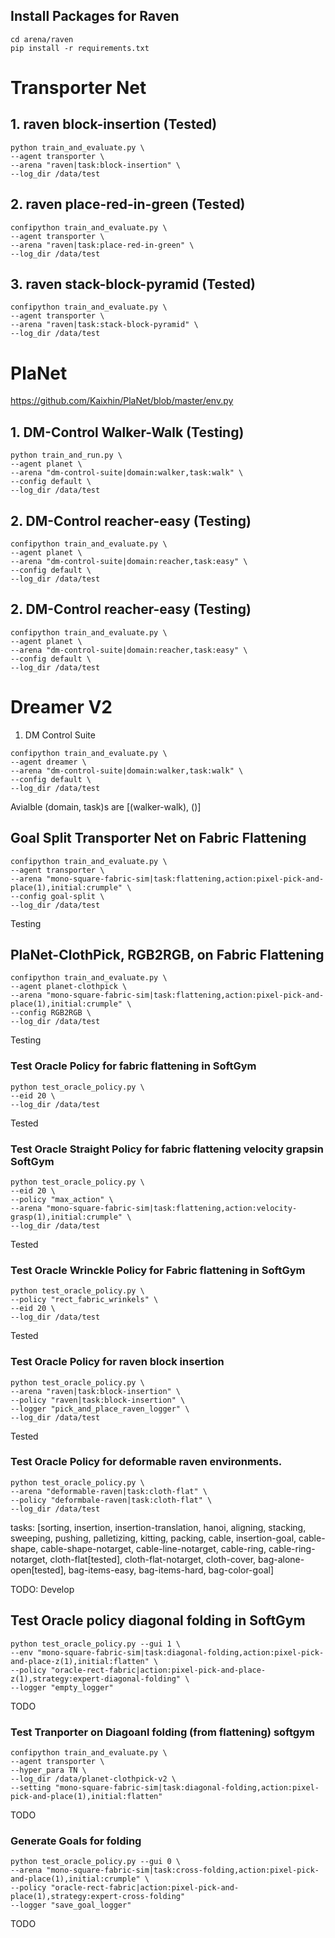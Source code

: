 ## Install Packages for Raven

```
cd arena/raven
pip install -r requirements.txt
```

# Transporter Net
## 1. raven block-insertion (Tested)
```
python train_and_evaluate.py \
--agent transporter \
--arena "raven|task:block-insertion" \
--log_dir /data/test
```

## 2. raven place-red-in-green (Tested)
```
confipython train_and_evaluate.py \
--agent transporter \
--arena "raven|task:place-red-in-green" \
--log_dir /data/test
```

## 3. raven stack-block-pyramid (Tested)
```
confipython train_and_evaluate.py \
--agent transporter \
--arena "raven|task:stack-block-pyramid" \
--log_dir /data/test
```





# PlaNet

https://github.com/Kaixhin/PlaNet/blob/master/env.py

## 1. DM-Control Walker-Walk (Testing)
```
python train_and_run.py \
--agent planet \
--arena "dm-control-suite|domain:walker,task:walk" \
--config default \
--log_dir /data/test
```


## 2. DM-Control reacher-easy (Testing)
```
confipython train_and_evaluate.py \
--agent planet \
--arena "dm-control-suite|domain:reacher,task:easy" \
--config default \
--log_dir /data/test
```

## 2. DM-Control reacher-easy (Testing)
```
confipython train_and_evaluate.py \
--agent planet \
--arena "dm-control-suite|domain:reacher,task:easy" \
--config default \
--log_dir /data/test
```

# Dreamer V2

1. DM Control Suite
```
confipython train_and_evaluate.py \
--agent dreamer \
--arena "dm-control-suite|domain:walker,task:walk" \
--config default \
--log_dir /data/test
```
Avialble (domain, task)s are [(walker-walk), ()]




## Goal Split Transporter Net on Fabric Flattening

```
confipython train_and_evaluate.py \
--agent transporter \
--arena "mono-square-fabric-sim|task:flattening,action:pixel-pick-and-place(1),initial:crumple" \
--config goal-split \
--log_dir /data/test

```

Testing

## PlaNet-ClothPick, RGB2RGB, on Fabric Flattening

```
confipython train_and_evaluate.py \
--agent planet-clothpick \
--arena "mono-square-fabric-sim|task:flattening,action:pixel-pick-and-place(1),initial:crumple" \
--config RGB2RGB \
--log_dir /data/test
```

Testing

### Test Oracle Policy for fabric flattening in SoftGym
```
python test_oracle_policy.py \
--eid 20 \
--log_dir /data/test
```

Tested

### Test Oracle Straight Policy for fabric flattening velocity grapsin SoftGym
```
python test_oracle_policy.py \
--eid 20 \
--policy "max_action" \
--arena "mono-square-fabric-sim|task:flattening,action:velocity-grasp(1),initial:crumple" \
--log_dir /data/test
```

Tested

### Test Oracle Wrinckle Policy for Fabric flattening in SoftGym
```
python test_oracle_policy.py \
--policy "rect_fabric_wrinkels" \
--eid 20 \
--log_dir /data/test
```

Tested

### Test Oracle Policy for raven block insertion
```
python test_oracle_policy.py \
--arena "raven|task:block-insertion" \
--policy "raven|task:block-insertion" \
--logger "pick_and_place_raven_logger" \
--log_dir /data/test
```

Tested

### Test Oracle Policy for deformable raven environments.
```
python test_oracle_policy.py \
--arena "deformable-raven|task:cloth-flat" \
--policy "deformbale-raven|task:cloth-flat" \
--log_dir /data/test
```

tasks: [sorting, insertion, insertion-translation, hanoi, 
        aligning, stacking, sweeping, pushing, palletizing, 
        kitting, packing, cable, insertion-goal, cable-shape, 
        cable-shape-notarget, cable-line-notarget, cable-ring, 
        cable-ring-notarget, cloth-flat[tested], cloth-flat-notarget, 
        cloth-cover, bag-alone-open[tested], bag-items-easy, bag-items-hard,
        bag-color-goal]

TODO: Develop

## Test Oracle policy diagonal folding in SoftGym
```
python test_oracle_policy.py --gui 1 \
--env "mono-square-fabric-sim|task:diagonal-folding,action:pixel-pick-and-place-z(1),initial:flatten" \
--policy "oracle-rect-fabric|action:pixel-pick-and-place-z(1),strategy:expert-diagonal-folding" \
--logger "empty_logger" 

```

TODO

### Test Tranporter on Diagoanl folding (from flattening) softgym
```
confipython train_and_evaluate.py \
--agent transporter \
--hyper_para TN \
--log_dir /data/planet-clothpick-v2 \
--setting "mono-square-fabric-sim|task:diagonal-folding,action:pixel-pick-and-place(1),initial:flatten"

```

TODO

### Generate Goals for folding
```
python test_oracle_policy.py --gui 0 \
--arena "mono-square-fabric-sim|task:cross-folding,action:pixel-pick-and-place(1),initial:crumple" \
--policy "oracle-rect-fabric|action:pixel-pick-and-place(1),strategy:expert-cross-folding"
--logger "save_goal_logger"
```

TODO